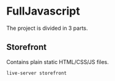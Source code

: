 # FullJavascript

The project is divided in 3 parts.

## Storefront

Contains plain static HTML/CSS/JS files.

```
live-server storefront
```
